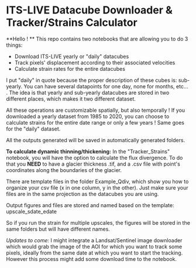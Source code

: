 # ITS-LIVE Datacube Downloader & Tracker/Strains Calculator

**Hello ! ** This repo contains two notebooks that are allowing you to do 3 things:
- Download ITS-LIVE yearly or "daily" datacubes
- Track pixels' displacement according to their associated velocities
- Calculate strain rates for the entire datacubes

I put "daily" in quote because the proper description of these cubes is: sub-yearly.
You can have several datapoints for one day, none for months, etc... . The idea is that yearly and 
sub-yearly datacubes are stored in two different places, which makes it two different dataset.

All these operations are customizable spatially, but also temporally ! If you downloaded a yearly dataset from 1985 to 2020,
you can choose to calculate strains for the entire date range or only a few years ! Same goes for the "daily" dataset.

All the outputs generated will be saved in automatically generated folders.

**To calculate dynamic thinning/thickening:** 
In the "Tracker_Strains" notebook, you will have the option to calculate the flux divergence.
To do that you **NEED** to have a glacier thickness .tif, and a .csv file with point's coordinates along the boundaries of the glacier.

There are template files in the folder Example_Qdiv, which show you how to organize your csv file (x in one column, y in the other).
Just make sure your files are in the same projection as the datacubes you are using. 

Output figures and files are stored and named based on the template:
upscale_sdate_edate

So if you run the strain for multiple upscales, the figures will be stored in the same folders but will have different names.

*Updates to come:*
I might integrate a Landsat/Sentinel image downloader which would grab the image of the AOI for which you want to track some pixels, 
ideally from the same date at which you want to start the tracking. 
However this process might add some download time to the notebook. 